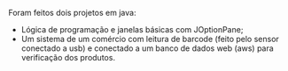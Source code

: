 Foram feitos dois projetos em java:
- Lógica de programação e janelas básicas com JOptionPane;
- Um sistema de um comércio com leitura de barcode (feito pelo sensor conectado a usb) e conectado a um banco de dados web (aws) para verificação dos produtos.

